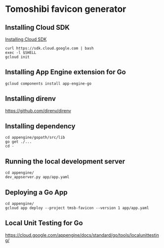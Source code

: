 # Tomoshibi favicon generator

## Installing Cloud SDK

[Installing Cloud SDK](https://cloud.google.com/sdk/downloads#interactive)

```
curl https://sdk.cloud.google.com | bash
exec -l $SHELL
gcloud init

```

## Installing App Engine extension for Go

```
gcloud components install app-engine-go
```

## Installing direnv

https://github.com/direnv/direnv

## Installing dependency

```
cd appengine/gopath/src/lib
go get ./...
cd -
```

## Running the local development server

```
cd appengine/
dev_appserver.py app/app.yaml
```

## Deploying a Go App

```
cd appengine/
gcloud app deploy --project tmsb-favicon --version 1 app/app.yaml
```

## Local Unit Testing for Go

https://cloud.google.com/appengine/docs/standard/go/tools/localunittesting/
